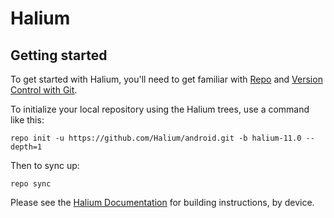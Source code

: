Halium
===========

Getting started
---------------

To get started with Halium, you'll need to get
familiar with [Repo](https://source.android.com/source/using-repo.html) and [Version Control with Git](https://source.android.com/source/version-control.html).

To initialize your local repository using the Halium trees, use a command like this:
```
repo init -u https://github.com/Halium/android.git -b halium-11.0 --depth=1
```
Then to sync up:
```
repo sync
```
Please see the [Halium Documentation](http://docs.halium.org/) for building instructions, by device.
